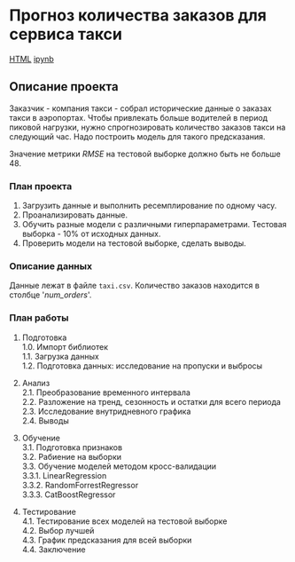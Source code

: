 # Прогноз количества заказов для сервиса такси

[HTML](https://github.com/aq2003/Portfolio/blob/main/Taxi%20Service/P12_Portfolio.html) [ipynb](https://github.com/aq2003/Portfolio/blob/main/Taxi%20Service/P12_Portfolio.ipynb)

## Описание проекта

Заказчик - компания такси - собрал исторические данные о заказах такси в аэропортах. Чтобы привлекать больше водителей в период пиковой нагрузки, нужно спрогнозировать количество заказов такси на следующий час. Надо построить модель для такого предсказания.

Значение метрики *RMSE* на тестовой выборке должно быть не больше 48.

### План проекта

1. Загрузить данные и выполнить ресемплирование по одному часу.
2. Проанализировать данные.
3. Обучить разные модели с различными гиперпараметрами. Тестовая выборка - 10% от исходных данных.
4. Проверить модели на тестовой выборке, сделать выводы.

### Описание данных

Данные лежат в файле `taxi.csv`. Количество заказов находится в столбце '*num_orders*'.

### План работы
1. Подготовка<br/>
1.0. Импорт библиотек<br/>
1.1. Загрузка данных<br/>
1.2. Подготовка данных: исследование на пропуски и выбросы<br/>

2. Анализ<br/>
2.1. Преобразование временного интервала<br/>
2.2. Разложение на тренд, сезонность и остатки для всего периода<br/>
2.3. Исследование внутридневного графика<br/>
2.4. Выводы<br/>

3. Обучение<br/>
3.1. Подготовка признаков<br/>
3.2. Рабиение на выборки<br/>
3.3. Обучение моделей методом кросс-валидации<br/>
3.3.1. LinearRegression<br/>
3.3.2. RandomForrestRegressor<br/>
3.3.3. CatBoostRegressor<br/>

4. Тестирование<br/>
4.1. Тестирование всех моделей на тестовой выборке<br/>
4.2. Выбор лучшей<br/>
4.3. График предсказания для всей выборки<br/>
4.4. Заключение<br/>
